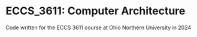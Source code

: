 # ECCS_3611: Computer Architecture

Code written for the ECCS 3611 course at Ohio Northern University in 2024
